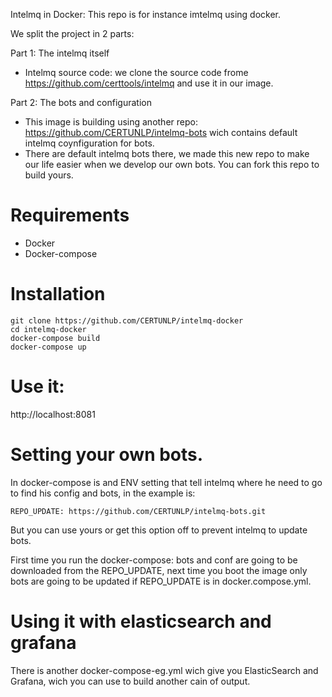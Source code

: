 
Intelmq in Docker: This repo is for instance imtelmq using docker.

We split the project in 2 parts:

Part 1: The intelmq itself 

* Intelmq source code: we clone the source code frome https://github.com/certtools/intelmq and use it in our image.

Part 2: The bots and configuration

* This image is building using another repo: https://github.com/CERTUNLP/intelmq-bots wich contains default intelmq coynfiguration for bots.
* There are default intelmq bots there, we made this new repo to make our life easier when we develop our own bots. You can fork this repo to build yours. 


# Requirements

- Docker
- Docker-compose

# Installation 

```
git clone https://github.com/CERTUNLP/intelmq-docker
cd intelmq-docker
docker-compose build
docker-compose up

```
# Use it:

http://localhost:8081

# Setting your own bots.

In docker-compose is and ENV setting that tell intelmq where he need to go to find his config and bots, in the example is:

	
	REPO_UPDATE: https://github.com/CERTUNLP/intelmq-bots.git

But you can use yours or get this option off to prevent intelmq to update bots.

First time you run the docker-compose: bots and conf are going to be downloaded from the REPO_UPDATE, next time you boot the image only bots are going to be updated if REPO_UPDATE is in docker.compose.yml.  

# Using it with elasticsearch and grafana

There is another docker-compose-eg.yml wich give you ElasticSearch and Grafana, wich you can use to build another cain of output.


